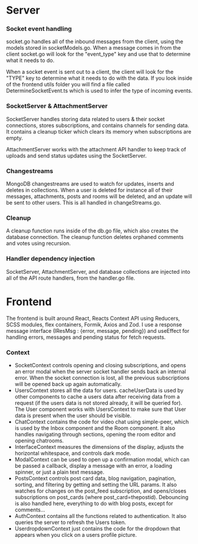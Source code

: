 # Server

### Socket event handling

socket.go handles all of the inbound messages from the client, using the models stored in socketModels.go. When a message comes in from the client socket.go will look for the "event_type" key and use that to determine what it needs to do.

When a socket event is sent out to a client, the client will look for the "TYPE" key to determine what it needs to do with the data. If you look inside of the frontend utils folder you will find a file called DetermineSocketEvent.ts which is used to infer the type of incoming events.

### SocketServer & AttachmentServer
SocketServer handles storing data related to users & their socket connections, stores subscriptions, and contains channels for sending data. It contains a cleanup ticker which clears its memory when subscriptions are empty.

AttachmentServer works with the attachment API handler to keep track of uploads and send status updates using the SocketServer.

### Changestreams
MongoDB changestreams are used to watch for updates, inserts and deletes in collections. When a user is deleted for instance all of their messages, attachments, posts and rooms will be deleted, and an update will be sent to other users. This is all handled in changeStreams.go.

### Cleanup
A cleanup function runs inside of the db.go file, which also creates the database connection. The cleanup function deletes orphaned comments and votes using recursion.

### Handler dependency injection

SocketServer, AttachmentServer, and database collections are injected into all of the API route handlers, from the handler.go file.

# Frontend

The frontend is built around React, Reacts Context API using Reducers, SCSS modules, flex containers, Formik, Axios and Zod. I use a response message interface (IResMsg : {error, message, pending}) and useEffect for handling errors, messages and pending status for fetch requests.

### Context

- SocketContext controls opening and closing subscriptions, and opens an error modal when the server socket handler sends back an internal error. When the socket connection is lost, all the previous subscriptions will be opened back up again automatically.
- UsersContext stores all the data for users. cacheUserData is used by other components to cache a users data after receiving data from a request (if the users data is not stored already, it will be queried for). The User component works with UsersContext to make sure that User data is present when the user should be visible.
- ChatContext contains the code for video chat using simple-peer, which is used by the Inbox component and the Room component. It also handles navigating through sections, opening the room editor and opening chatrooms.
- InterfaceContext measures the dimensions of the display, adjusts the horizontal whitespace, and controls dark mode.
- ModalContext can be used to open up a confirmation modal, which can be passed a callback, display a message with an error, a loading spinner, or just a plain text message.
- PostsContext controls post card data, blog navigation, pagination, sorting, and filtering by getting and setting the URL params. It also watches for changes on the post_feed subscription, and opens/closes subscriptions on post_cards (where post_card=thepostid). Debouncing is also handled here, everything to do with blog posts, except for comments...
- AuthContext contains all the functions related to authentication. It also queries the server to refresh the Users token.
- UserdropdownContext just contains the code for the dropdown that appears when you click on a users profile picture.
